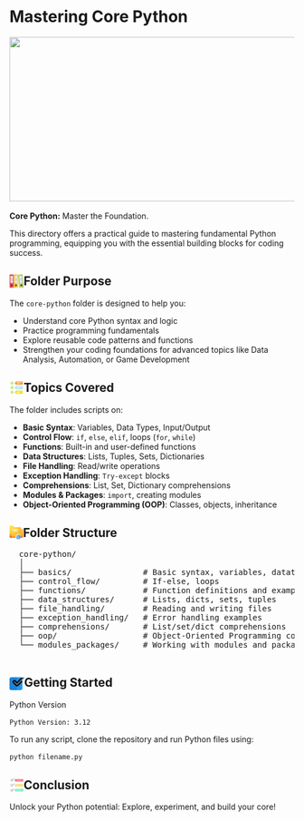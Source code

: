 # Mastering Core Python
<html>
<body>
  <img src="https://github.com/RadhikaDeshpande1010/Core-Python/blob/main/Core-Python.png" height="290" width="1200">
  <p><strong>Core Python:</strong> Master the Foundation.</p>
  <p>This directory offers a practical guide to mastering fundamental Python programming, equipping you with the essential building blocks for coding success.</p>

  <h2>
    <div style="display: flex; align-items: center;">
          <img src="https://github.com/RadhikaDeshpande1010/skill-icon/blob/main/general-icon/folder-purpose.png" alt="Icon" height="25" width="25" valign="middle"> 
          <span style="margin: 0;">Folder Purpose</span>
    </div>
  </h2>
  <p>The <code>core-python</code> folder is designed to help you:</p>
  <ul>
      <li>Understand core Python syntax and logic</li>
      <li>Practice programming fundamentals</li>
      <li>Explore reusable code patterns and functions</li>
       <li>Strengthen your coding foundations for advanced topics like Data Analysis, Automation, or Game Development</li>
  </ul>
      
  <h2>
    <div style="display: flex; align-items: center;">
          <img src="https://github.com/RadhikaDeshpande1010/skill-icon/blob/main/general-icon/topics-covered.png" alt="Icon" height="25" width="25" valign="middle"> 
          <span style="margin: 0;">Topics Covered</span>
    </div>
  </h2>
  <p>The folder includes scripts on:</p>
    <ul>
        <li><strong>Basic Syntax</strong>: Variables, Data Types, Input/Output</li>
        <li><strong>Control Flow</strong>: <code>if</code>, <code>else</code>, <code>elif</code>, loops (<code>for</code>, <code>while</code>)</li>
        <li><strong>Functions</strong>: Built-in and user-defined functions</li>
        <li><strong>Data Structures</strong>: Lists, Tuples, Sets, Dictionaries</li>
        <li><strong>File Handling</strong>: Read/write operations</li>
        <li><strong>Exception Handling</strong>: <code>Try-except</code> blocks</li>
        <li><strong>Comprehensions</strong>: List, Set, Dictionary comprehensions</li>
        <li><strong>Modules & Packages</strong>: <code>import</code>, creating modules</li>
        <li><strong>Object-Oriented Programming (OOP)</strong>: Classes, objects, inheritance</li>
    </ul>
  <p>
  
  <h2>
    <div style="display: flex; align-items: center;">
          <img src="https://github.com/RadhikaDeshpande1010/skill-icon/blob/main/general-icon/folder-structure.png" alt="Icon" height="24" width="24" valign="middle"> 
          <span style="margin: 0;">Folder Structure</span>
    </div>
  </h2>
  <div class="folder-structure">
    <pre>
  core-python/
  │
  ├── basics/               # Basic syntax, variables, datatypes
  ├── control_flow/         # If-else, loops
  ├── functions/            # Function definitions and examples
  ├── data_structures/      # Lists, dicts, sets, tuples
  ├── file_handling/        # Reading and writing files
  ├── exception_handling/   # Error handling examples
  ├── comprehensions/       # List/set/dict comprehensions
  ├── oop/                  # Object-Oriented Programming concepts
  └── modules_packages/     # Working with modules and packages
      </pre>
    </div>

  <h2>
    <div style="display: flex; align-items: center;">
          <img src="https://github.com/RadhikaDeshpande1010/skill-icon/blob/main/general-icon/Start.png" alt="Icon" height="26" width="26" valign="middle"> 
          <span style="margin: 0;">Getting Started</span>
    </div>
  </h2>

  <p>Python Version</p>
  <pre><code>Python Version: 3.12</code></pre>
  <p>To run any script, clone the repository and run Python files using:</p>
  <pre><code>python filename.py</code></pre>
    
  <h2>
    <div style="display: flex; align-items: center;">
          <img src="https://github.com/RadhikaDeshpande1010/skill-icon/blob/main/general-icon/Conclusion.png" alt="Icon" height="25" width="25" valign="middle"> 
          <span style="margin: 0;">Conclusion</span>
    </div>
  </h2>
  
  <p>Unlock your Python potential: Explore, experiment, and build your core!</p>
  
  </body>
</html>
